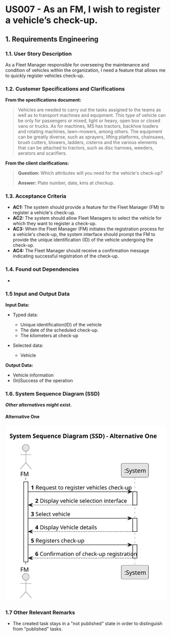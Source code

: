 # US007 - As an FM, I wish to register a vehicle’s check-up.


## 1. Requirements Engineering

### 1.1. User Story Description

As a Fleet Manager responsible for overseeing the maintenance and condition of 
vehicles within the organization, I need a feature that allows me to quickly register
vehicles check-up.

### 1.2. Customer Specifications and Clarifications

**From the specifications document:**

>	Vehicles are needed to carry out the tasks assigned to the teams as well as to transport machines and equipment. This type of vehicle can be only for passengers or mixed, light or heavy, open box or closed vans or trucks. As for machines, MS has tractors, backhoe loaders and rotating machines, lawn-mowers, among others. The equipment can be greatly diverse, such as sprayers, lifting platforms, chainsaws, brush cutters, blowers, ladders, cisterns and the various elements that can be attached to tractors, such as disc harrows, weeders, aerators and scarifiers.

**From the client clarifications:**

> **Question:** Which attributes will you need for the vehicle's check-up?
>
> **Answer:** Plate number, date, kms at checkup.

### 1.3. Acceptance Criteria

* **AC1:** The system should provide a feature for the Fleet Manager (FM) to register a vehicle's check-up.
* **AC2:** The system should allow Fleet Managers to select the vehicle for which they want to register a check-up.
* **AC3:** When the Fleet Manager (FM) initiates the registration process for a vehicle's check-up, the system interface should prompt the FM to provide the unique identification (ID) of the vehicle undergoing the check-up.
* **AC4:** The Fleet Manager should receive a confirmation message indicating successful registration of the check-up.

### 1.4. Found out Dependencies 

*

### 1.5 Input and Output Data

**Input Data:**

* Typed data:
    * Unique identification(ID) of the vehicle
    * The date of the scheduled check-up.
    * The kilometers at check-up
	
* Selected data:
    * Vehicle 

**Output Data:**

  * Vehicle information
  * (In)Success of the operation


### 1.6. System Sequence Diagram (SSD)

**_Other alternatives might exist._**

#### Alternative One

![System Sequence Diagram - Alternative One](svg/us007-system-sequence-diagram-alternative-one.svg)

### 1.7 Other Relevant Remarks

* The created task stays in a "not published" state in order to distinguish from "published" tasks.